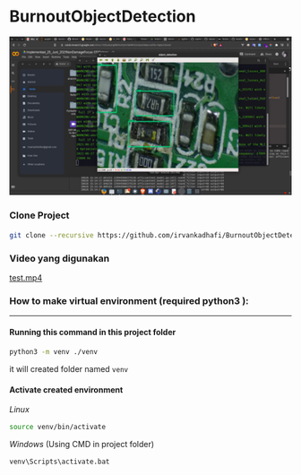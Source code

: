 # BurnoutObjectDetection
![alt text](screnshot/ss1.png)

### Clone Project 
```bash
git clone --recursive https://github.com/irvankadhafi/BurnoutObjectDetection.git
```


[comment]: <> (### Set Environment Variable &#40;Linux Ubuntu&#41;)

[comment]: <> (```bash)

[comment]: <> (export PYTHONPATH=/home/irvan/anaconda3/tfod-api:/home/irvan/anaconda3/tfod-api/research:/home/irvan/anaconda3/tfod-api/research/slim)

[comment]: <> (```)

### Video yang digunakan
[test.mp4](https://drive.google.com/file/d/1-OycRKplMPSQ_kmSsQrU7viWgD79QnEM/view?usp=sharing)

### How to make virtual environment (required python3 ):
___
#### Running this command in this project folder
```bash
python3 -m venv ./venv
```
it will created folder named `venv`
#### Activate created environment
_Linux_
```bash
source venv/bin/activate
```
_Windows_ (Using CMD in project folder)
```bash
venv\Scripts\activate.bat
```